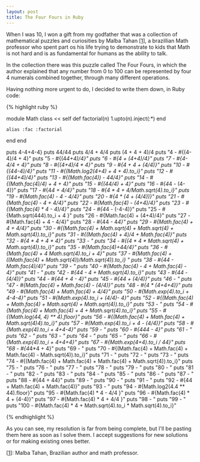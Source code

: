 ```yaml
---
layout: post
title: The Four Fours in Ruby
---
```


<span class="drops">W</span>hen I was 10, I won a gift from my godfather that was a collection of mathematical puzzles and curiosities by Malba Tahan <a href="#foot-link-1">[1]</a>, a brazillian Math professor who spent part os his life trying to demonstrate to kids that Math is not hard and is as fundamental for humans as the ability to talk.

In the collection there was this puzzle called The Four Fours, in which the author explained that any number from 0 to 100 can be represented by four 4 numerals combined together, through many different operations.

Having nothing more urgent to do, I decided to write them down, in Ruby code:

{% highlight ruby %}

module Math
  class << self
    def factorial(n)
      1.upto(n).inject(:*)
    end

    alias :fac :factorial
  end
end

puts 4-4+4-4}
puts 44/44
puts 4/4 + 4/4
puts (4 + 4 + 4)/4
puts "4  - #{(4-4)/4 + 4}"
puts "5  - #{(4*4+4)/4}"
puts "6  - #{4 + (4+4)/4}"
puts "7  - #{4-4/4 + 4}"
puts "8  - #{(4+4)/4 * 4}"
puts "9  - #{4 + 4 + (4/4)}"
puts "10 - #{(44-4)/4}"
puts "11 - #{(Math.log2(4+4) + 4 + 4).to_i}"
puts "12 - #{(44+4)/4}"
puts "13 - #{(Math.fac(4)) - 44/4}"
puts "14 - #{(Math.fac(4)/4) + 4 + 4}"
puts "15 - #{(44/4) + 4}"
puts "16 - #{4*4 - (4-4)}"
puts "17 - #{4*4 + 4/4}"
puts "18 - #{4 * 4 + 4/Math.sqrt(4).to_i}"
puts "19 - #{Math.fac(4) - 4 - 4/4}"
puts "20 - #{4 * (4 + (4/4))}"
puts "21 - #{Math.fac(4) - 4 + 4/4}"
puts "22 - #{Math.fac(4) - (4+4)/4}"
puts "23 - #{(Math.fac(4) * 4 - 4)/4}"
puts "24 - #{4*4 - (-4-4)}"
puts "25 - #{Math.sqrt(444).to_i + 4 }"
puts "26 - #{Math.fac(4) + (4+4)/4}"
puts "27 - #{Math.fac(4) + 4 - 4/4}"
puts "28 - #{44 - 4*4}"
puts "29 - #{Math.fac(4) + 4 + 4/4}"
puts "30 - #{(Math.fac(4) + Math.sqrt(4) + Math.sqrt(4) + Math.sqrt(4)).to_i}"
puts "31 - #{(Math.fac(4) + 4)/4 + Math.fac(4)}"
puts "32 - #{4 * 4 + 4 * 4}"
puts "33 - "
puts "34 - #{(4 * 4 * Math.sqrt(4) + Math.sqrt(4)).to_i}"
puts "35 - #{Math.fac(4)+44/4}"
puts "36 - #{Math.fac(4) + 4 *Math.sqrt(4).to_i + 4}"
puts "37 - #{Math.fac(4) + ((Math.fac(4) + Math.sqrt(4))/Math.sqrt(4)).to_i} "
puts "38 - #{44 - Math.fac(4)/4}"
puts "39 - "
puts "40 - #{Math.fac(4) - 4 + Math.fac(4) - 4}"
puts "41 - "
puts "42 - #{44 - 4 + Math.sqrt(4).to_i}"
puts "43 - #{44 - (4/4)}"
puts "44 - #{44 + 4 - 4}"
puts "45 - #{44 + (4/4)}"
puts "46 - "
puts "47 - #{Math.fac(4) + Math.fac(4) - (4/4)}"
puts "48 - #{4 * (4+4+4)}"
puts "49 - #{Math.fac(4) + Math.fac(4) + 4/4}"
puts "50 - #{Math.exp(4).to_i + 4-4-4}"
puts "51 - #{Math.exp(4).to_i + (4/4)- 4}"
puts "52 - #{(Math.fac(4) + Math.fac(4) + Math.sqrt(4) + Math.sqrt(4)).to_i}"
puts "53 - "
puts "54 - #{Math.fac(4) + Math.fac(4) + 4 + Math.sqrt(4).to_i}"
puts "55 - #{(Math.log(44, 4) ** 4).floor}"
puts "56 - #{(Math.fac(4) + Math.fac(4) + Math.sqrt(4)*4).to_i}"
puts "57 - #{Math.exp(4).to_i + 4 - (4/4)}"
puts "58 - #{Math.exp(4).to_i + 4+4-4}"
puts "59 - "
puts "60 - #{4*4*4 - 4}"
puts "61 - "
puts "62 - "
puts "63 - "
puts "64 - "
puts "65 - "
puts "66 - #{Math.exp(4).to_i + 4+4+4}"
puts "67 - #{Math.exp(4+4).to_i / 44}"
puts "68 - #{4*4*4 + 4}"
puts "69 - "
puts "70 - #{(Math.fac(4) + Math.fac(4) + Math.fac(4) - Math.sqrt(4)).to_i}"
puts "71 - "
puts "72 - "
puts "73 - "
puts "74 - #{(Math.fac(4) + Math.fac(4) + Math.fac(4) + Math.sqrt(4)).to_i}"
puts "75 - "
puts "76 - "
puts "77 - "
puts "78 - "
puts "79 - "
puts "80 - "
puts "81 - "
puts "82 - "
puts "83 - "
puts "84 - "
puts "85 - "
puts "86 - "
puts "87 - "
puts "88 - #{44 + 44}"
puts "89 - "
puts "90 - "
puts "91 - "
puts "92 - #{44 + Math.fac(4) + Math.fac(4)}"
puts "93 - "
puts "94 - #{Math.log2(4.4 ** 44).floor}"
puts "95 - #{Math.fac(4) * 4 - 4/4 }"
puts "96 - #{Math.fac(4) * 4 + (4-4)}"
puts "97 - #{Math.fac(4) * 4 + 4/4 }"
puts "98 - "
puts "99 - "
puts "100 - #{Math.fac(4) * 4 + Math.sqrt(4).to_i * Math.sqrt(4).to_i}"

{% endhighlight %}

As you can see, my resolution is far from being complete, but I'll be pasting them here as soon as I solve them. I accept suggestions for new solutions or for making existing ones better.

<p class="foot-link" id="foot-link-1">[<a title="Malba Tahan article on Wikipedia" href="http://en.wikipedia.org/wiki/Malba_Tahan">1</a>]: Malba Tahan, Brazilian author and math professor.</p>
